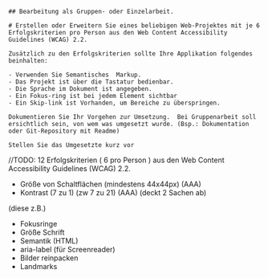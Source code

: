     ## Bearbeitung als Gruppen- oder Einzelarbeit.

    # Erstellen oder Erweitern Sie eines beliebigen Web-Projektes mit je 6 Erfolgskriterien pro Person aus den Web Content Accessibility Guidelines (WCAG) 2.2.

    Zusätzlich zu den Erfolgskriterien sollte Ihre Applikation folgendes beinhalten:

    - Verwenden Sie Semantisches  Markup.
    - Das Projekt ist über die Tastatur bedienbar.
    - Die Sprache im Dokument ist angegeben.
    - Ein Fokus-ring ist bei jedem Element sichtbar
    - Ein Skip-link ist Vorhanden, um Bereiche zu überspringen.   

    Dokumentieren Sie Ihr Vorgehen zur Umsetzung.  Bei Gruppenarbeit soll ersichtlich sein, von wem was umgesetzt wurde. (Bsp.: Dokumentation oder Git-Repository mit Readme)

    Stellen Sie das Umgesetzte kurz vor

//TODO: 12 Erfolgskriterien ( 6 pro Person ) aus den Web Content Accessibility Guidelines (WCAG) 2.2.
- Größe von Schaltflächen (mindestens 44x44px) (AAA)
- Kontrast (7 zu 1) (zw 7 zu 21) (AAA) (deckt 2 Sachen ab)


(diese z.B.) 

- Fokusringe
- Größe Schrift
- Semantik (HTML)
- aria-label (für Screenreader)
- Bilder reinpacken 
- Landmarks
